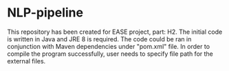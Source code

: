 # NLP-pipeline
This repository has been created for EASE project, part: H2. 
The initial code is written in Java and JRE 8 is required.
The code could be ran in conjunction with Maven dependencies under "pom.xml" file.
In order to compile the program successfully, user needs to specify file path for the external files.
